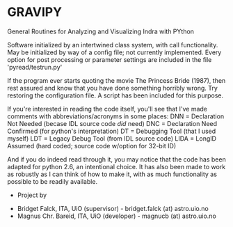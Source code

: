# GRAVIPY

General Routines for Analyzing and Visualizing Indra with PYthon

Software initialized by an intertwined class system, with call functionality.
May be initialized by way of a config file; not currently implemented.
Every option for post processing or parameter settings are included in the file
'pyread/testrun.py'

If the program ever starts quoting the movie The Princess Bride (1987),
then rest assured and know that you have done something horribly wrong.
Try restoring the configuration file. A script has been included for this 
purpose.

If you're interested in reading the code itself, you'll see that I've made
comments with abbreviations/acronyms in some places:
    DNN     = Declaration Not Needed (becase IDL source code _did_ need)
    DNC     = Declaration Need Confirmed (for python's interpretation)
    DT      = Debugging Tool (that I used myself)
    LDT     = Legacy Debug Tool (from IDL source code)
    LIDA    = LongID Assumed (hard coded; source code w/option for 32-bit ID)

And if you do indeed read through it, you may notice that the code has been
adapted for python 2.6, an intentional choice. It has also been made to work
as robustly as I can think of how to make it, with as much functionality as 
possible to be readily available.

- Project by
* Bridget Falck, ITA, UiO      (supervisor) - bridget.falck (at) astro.uio.no
* Magnus Chr. Bareid, ITA, UiO (developer)  - magnucb (at) astro.uio.no